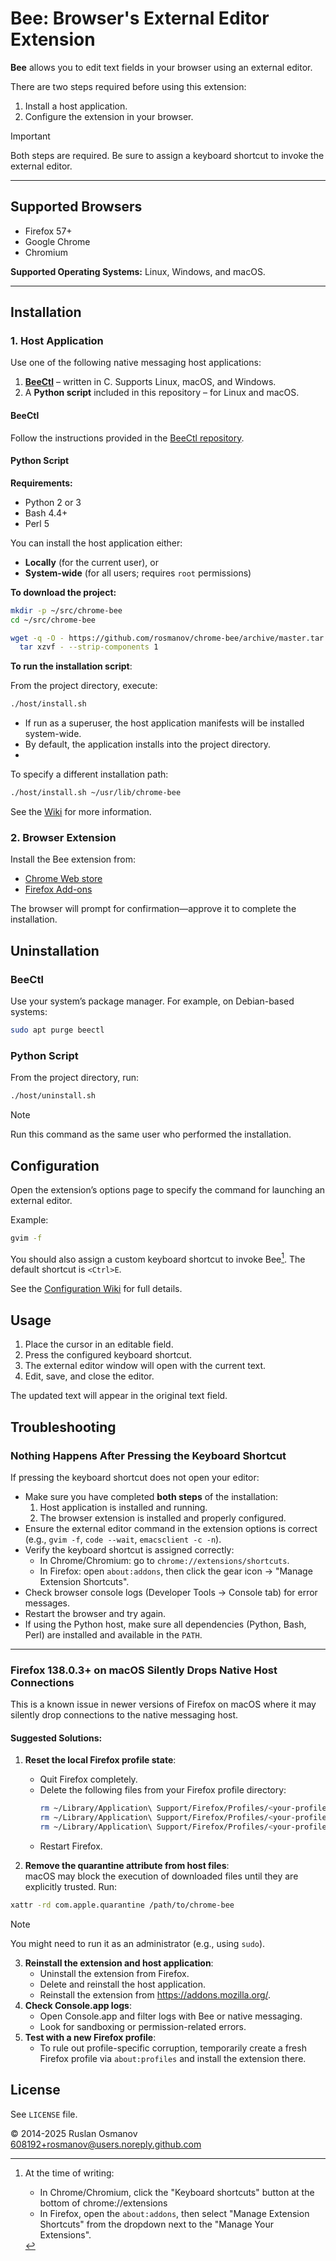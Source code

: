 # Bee: Browser's External Editor Extension

**Bee** allows you to edit text fields in your browser using an external editor.

There are two steps required before using this extension:

1. Install a host application.
2. Configure the extension in your browser.

> [!IMPORTANT]  
> Both steps are required. Be sure to assign a keyboard shortcut to invoke the external editor.

---

## Supported Browsers

- Firefox 57+
- Google Chrome
- Chromium

**Supported Operating Systems:** Linux, Windows, and macOS.

---

## Installation

### 1. Host Application

Use one of the following native messaging host applications:

1. [**BeeCtl**](https://github.com/rosmanov/bee-host) – written in C. Supports Linux, macOS, and Windows.
2. A **Python script** included in this repository – for Linux and macOS.

#### BeeCtl

Follow the instructions provided in the [BeeCtl repository](https://github.com/rosmanov/bee-host).

#### Python Script

**Requirements:**

- Python 2 or 3
- Bash 4.4+
- Perl 5

You can install the host application either:

- **Locally** (for the current user), or  
- **System-wide** (for all users; requires `root` permissions)

**To download the project:**

```bash
mkdir -p ~/src/chrome-bee
cd ~/src/chrome-bee

wget -q -O - https://github.com/rosmanov/chrome-bee/archive/master.tar.gz | \
  tar xzvf - --strip-components 1
```

**To run the installation script**:

From the project directory, execute:
```bash
./host/install.sh
```

- If run as a superuser, the host application manifests will be installed system-wide.
- By default, the application installs into the project directory.
- 
To specify a different installation path:
```bash
./host/install.sh ~/usr/lib/chrome-bee
```
See the [Wiki](https://github.com/rosmanov/chrome-bee/wiki/Installing-Host-Application) for more information.

### 2. Browser Extension

Install the Bee extension from:
- [Chrome Web store](https://chrome.google.com/webstore/)
- [Firefox Add-ons](https://addons.mozilla.org/en-US/firefox/addon/external-editor/)

The browser will prompt for confirmation—approve it to complete the installation.

## Uninstallation

### BeeCtl

Use your system’s package manager.
For example, on Debian-based systems:
```bash
sudo apt purge beectl
```

### Python Script

From the project directory, run:
```bash
./host/uninstall.sh
```

> [!NOTE]
> Run this command as the same user who performed the installation.

## Configuration

Open the extension’s options page to specify the command for launching an external editor.

Example:
```bash
gvim -f
```

You should also assign a custom keyboard shortcut to invoke Bee[^1]. The default shortcut is `<Ctrl>E`.

See the [Configuration Wiki](https://github.com/rosmanov/chrome-bee/wiki/Configuration) for full details.

## Usage

1. Place the cursor in an editable field.
2. Press the configured keyboard shortcut.
3. The external editor window will open with the current text.
4. Edit, save, and close the editor.

The updated text will appear in the original text field.

## Troubleshooting

### Nothing Happens After Pressing the Keyboard Shortcut

If pressing the keyboard shortcut does not open your editor:

- Make sure you have completed **both steps** of the installation:
  1. Host application is installed and running.
  2. The browser extension is installed and properly configured.
- Ensure the external editor command in the extension options is correct (e.g., `gvim -f`, `code --wait`, `emacsclient -c -n`).
- Verify the keyboard shortcut is assigned correctly:
  - In Chrome/Chromium: go to `chrome://extensions/shortcuts`.
  - In Firefox: open `about:addons`, then click the gear icon → "Manage Extension Shortcuts".
- Check browser console logs (Developer Tools → Console tab) for error messages.
- Restart the browser and try again.
- If using the Python host, make sure all dependencies (Python, Bash, Perl) are installed and available in the `PATH`.

---

### Firefox 138.0.3+ on macOS Silently Drops Native Host Connections

This is a known issue in newer versions of Firefox on macOS where it may silently drop connections to the native messaging host.

#### Suggested Solutions:

1. **Reset the local Firefox profile state**:
   - Quit Firefox completely.
   - Delete the following files from your Firefox profile directory:
     ```bash
     rm ~/Library/Application\ Support/Firefox/Profiles/<your-profile-id>/SiteSecurityServiceState.bin
     rm ~/Library/Application\ Support/Firefox/Profiles/<your-profile-id>/permissions.sqlite
     rm ~/Library/Application\ Support/Firefox/Profiles/<your-profile-id>/content-prefs.sqlite
     ```
   - Restart Firefox.

2. **Remove the quarantine attribute from host files**:  
macOS may block the execution of downloaded files until they are explicitly trusted. Run:
```bash
xattr -rd com.apple.quarantine /path/to/chrome-bee
```
> [!NOTE]
> You might need to run it as an administrator (e.g., using `sudo`).
3. **Reinstall the extension and host application**:
    -	Uninstall the extension from Firefox.
    -	Delete and reinstall the host application.
    - Reinstall the extension from https://addons.mozilla.org/.
4. **Check Console.app logs**:
    - Open Console.app and filter logs with Bee or native messaging.
    - Look for sandboxing or permission-related errors.
5. **Test with a new Firefox profile**:
    - To rule out profile-specific corruption, temporarily create a fresh Firefox profile via `about:profiles` and install the extension there.

## License

See `LICENSE` file.

© 2014-2025 Ruslan Osmanov
<608192+rosmanov@users.noreply.github.com>

[^1]: At the time of writing:
    - In Chrome/Chromium, click the "Keyboard shortcuts" button at the bottom of chrome://extensions  
    - In Firefox, open the `about:addons`, then select "Manage Extension Shortcuts" from the dropdown next to the "Manage Your Extensions".  
